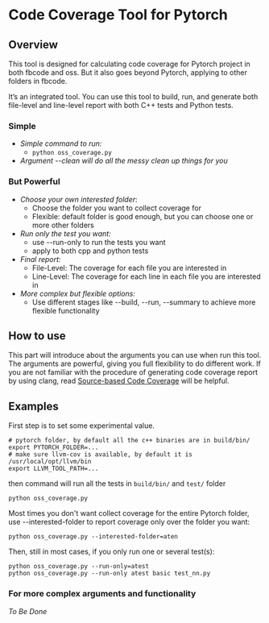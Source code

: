 # Code Coverage Tool for Pytorch

## Overview

This tool is designed for calculating code coverage for Pytorch project in both fbcode and oss. But it also goes beyond Pytorch, applying to other folders in fbcode.

It’s an integrated tool. You can use this tool to build, run, and generate both file-level and line-level report with both C++ tests and Python tests.

### Simple
* *Simple command to run:*
    * `python oss_coverage.py  `
* *Argument --clean will do all the messy clean up things for you*

### But Powerful

* *Choose your own interested folder*:
    * Choose the folder you want to collect coverage for
    * Flexible: default folder is good enough, but you can choose one or more other folders
* *Run only the test you want:*
    * use --run-only to run the tests you want
    * apply to both cpp and python tests
* *Final report:*
    * File-Level: The coverage for each file you are interested in
    * Line-Level: The coverage for each line in each file you are interested in
* *More complex but flexible options:*
    * Use different stages like --build, --run, --summary to achieve more flexible functionality

## How to use

This part will introduce about the arguments you can use when run this tool. The arguments are powerful, giving you full flexibility to do different work.
If you are not familiar with the procedure of generating code coverage report by using clang, read [Source-based Code Coverage](https://clang.llvm.org/docs/SourceBasedCodeCoverage.html) will be helpful.


## Examples

First step is to set some experimental value.
```
# pytorch folder, by default all the c++ binaries are in build/bin/
export PYTORCH_FOLDER=...
# make sure llvm-cov is available, by default it is /usr/local/opt/llvm/bin
export LLVM_TOOL_PATH=...
```

then command will run all the tests in `build/bin/` and `test/` folder
```
python oss_coverage.py
```
Most times you don't want collect coverage for the entire Pytorch folder, use --interested-folder to report coverage only over the folder you want:
```
python oss_coverage.py --interested-folder=aten
```
Then, still in most cases, if you only run one or several test(s):
```
python oss_coverage.py --run-only=atest
python oss_coverage.py --run-only atest basic test_nn.py
```

### For more complex arguments and functionality
*To Be Done*
